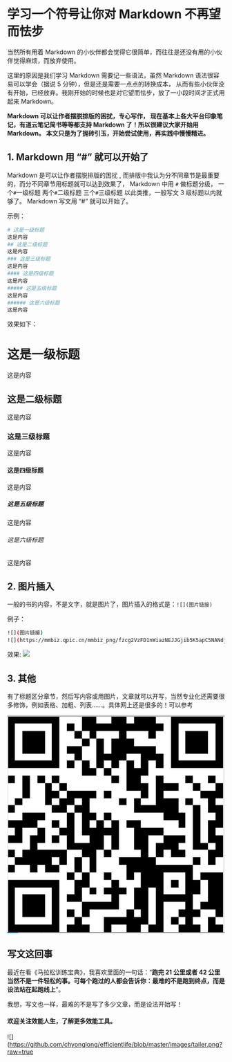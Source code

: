 # 学习一个符号让你对 Markdown 不再望而怯步

当然所有用着 Markdown 的小伙伴都会觉得它很简单，而往往是还没有用的小伙伴觉得麻烦，而放弃使用。

这里的原因是我们学习 Markdown 需要记一些语法，虽然 Markdown 语法很容易可以学会（据说 5 分钟），但是还是需要一点点的转换成本， 从而有些小伙伴没有开始，已经放弃。我刚开始的时候也是对它望而怯步，放了一小段时间才正式用起来 Markdown。

**Markdown 可以让作者摆脱排版的困扰，专心写作， 现在基本上各大平台印象笔记，有道云笔记简书等等都支持 Markdown 了！所以很建议大家开始用 Markdown。 本文只是为了抛砖引玉，开始尝试使用，再实践中慢慢精进。**

## 1. Markdown 用 “#” 就可以开始了

Markdown 是可以让作者摆脱排版的困扰 , 而排版中我认为分不同章节是最重要的，而分不同章节用标题就可以达到效果了， Markdown 中用 `#` 做标题分级， 一个`#`一级标题 两个`#`二级标题 三个`#`三级标题 以此类推，一般写文 3 级标题以内就够了。 Markdown 写文用 “#” 就可以开始了。

示例：

``` bash
# 这是一级标题
这是内容
## 这是二级标题
这是内容
### 这是三级标题
这是内容
#### 这是四级标题
这是内容
##### 这是五级标题
这是内容
###### 这是六级标题
这是内容
```

效果如下：
# 这是一级标题
这是内容
## 这是二级标题
这是内容
### 这是三级标题
这是内容
#### 这是四级标题
这是内容
##### 这是五级标题
这是内容
###### 这是六级标题
这是内容

## 2. 图片插入

一般的书的内容，不是文字，就是图片了，图片插入的格式是：`![](图片链接)`

例子：

``` bash
![](图片链接)
![](https://mmbiz.qpic.cn/mmbiz_png/fzcg2VzFD1nWiazNEJJGjib5K5apC5NANdjGMvmNo2NKKm6jUGYs4vjdOP93pv6YpjnHiar4BicOzJbwYkF4kIW2DQ/0?wx_fmt=png)
```

效果:
![](https://mmbiz.qpic.cn/mmbiz_png/fzcg2VzFD1nWiazNEJJGjib5K5apC5NANdjGMvmNo2NKKm6jUGYs4vjdOP93pv6YpjnHiar4BicOzJbwYkF4kIW2DQ/0?wx_fmt=png)

## 3. 其他

有了标题区分章节，然后写内容或用图片，文章就可以开写，当然专业化还需要很多修饰，例如表格、加粗、列表……。具体网上还是很多的！可以参考

![](images/2019-09-11-08-24-16.png)


## 写文这回事

最近在看《马拉松训练宝典》，我喜欢里面的一句话：“**跑完 21 公里或者 42 公里当然不是一件轻松的事。可每个跑过的人都会告诉你：最难的不是跑到终点，而是设法站在起跑线上**”。

我想，写文也一样，最难的不是写了多少文章，而是设法开始写！


#### 欢迎关注效能人生，了解更多效能工具。
![](https://github.com/chyonglong/efficientlife/blob/master/images/tailer.png?raw=true